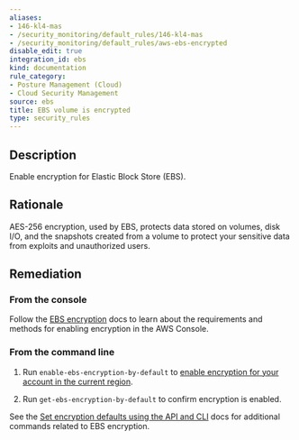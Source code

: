 ```yaml
---
aliases:
- 146-kl4-mas
- /security_monitoring/default_rules/146-kl4-mas
- /security_monitoring/default_rules/aws-ebs-encrypted
disable_edit: true
integration_id: ebs
kind: documentation
rule_category:
- Posture Management (Cloud)
- Cloud Security Management
source: ebs
title: EBS volume is encrypted
type: security_rules
---
```


## Description

Enable encryption for Elastic Block Store (EBS).

## Rationale

AES-256 encryption, used by EBS, protects data stored on volumes, disk I/O, and the snapshots created from a volume to protect your sensitive data from exploits and unauthorized users.

## Remediation

### From the console

Follow the [EBS encryption][1] docs to learn about the requirements and methods for enabling encryption in the AWS Console.

### From the command line

1. Run `enable-ebs-encryption-by-default` to [enable encryption for your account in the current region][2].

2. Run `get-ebs-encryption-by-default` to confirm encryption is enabled.

See the [Set encryption defaults using the API and CLI][3] docs for additional commands related to EBS encryption.

[1]: https://docs.aws.amazon.com/AWSEC2/latest/UserGuide/EBSEncryption.html#ebs-encryption-requirements
[2]: https://awscli.amazonaws.com/v2/documentation/api/latest/reference/ec2/enable-ebs-encryption-by-default.html
[3]: https://docs.aws.amazon.com/AWSEC2/latest/UserGuide/EBSEncryption.html#encryption-by-default-api
